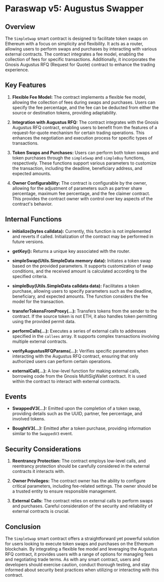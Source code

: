 # Paraswap v5: Augustus Swapper 

## Overview

The `SimpleSwap` smart contract is designed to facilitate token swaps on Ethereum with a focus on simplicity and flexibility. It acts as a router, allowing users to perform swaps and purchases by interacting with various external contracts. The contract integrates a fee model, enabling the collection of fees for specific transactions. Additionally, it incorporates the Gnosis Augustus RFQ (Request for Quote) contract to enhance the trading experience.

## Key Features

1. **Flexible Fee Model:** The contract implements a flexible fee model, allowing the collection of fees during swaps and purchases. Users can specify the fee percentage, and the fee can be deducted from either the source or destination tokens, providing adaptability.

2. **Integration with Augustus RFQ:** The contract integrates with the Gnosis Augustus RFQ contract, enabling users to benefit from the features of a request-for-quote mechanism for certain trading operations. This enhances the negotiation and execution process for specific types of transactions.

3. **Token Swaps and Purchases:** Users can perform both token swaps and token purchases through the `simpleSwap` and `simpleBuy` functions, respectively. These functions support various parameters to customize the transaction, including the deadline, beneficiary address, and expected amounts.

4. **Owner Configurability:** The contract is configurable by the owner, allowing for the adjustment of parameters such as partner share percentage, maximum fee percentage, and the fee claimer contract. This provides the contract owner with control over key aspects of the contract's behavior.

## Internal Functions

- **initialize(bytes calldata):** Currently, this function is not implemented and reverts if called. Initialization of the contract may be performed in future versions.

- **getKey():** Returns a unique key associated with the router.

- **simpleSwap(Utils.SimpleData memory data):** Initiates a token swap based on the provided parameters. It supports customization of swap conditions, and the received amount is calculated according to the specified criteria.

- **simpleBuy(Utils.SimpleData calldata data):** Facilitates a token purchase, allowing users to specify parameters such as the deadline, beneficiary, and expected amounts. The function considers the fee model for the transaction.

- **transferTokensFromProxy(...):** Transfers tokens from the sender to the contract. If the source token is not ETH, it also handles token permitting using the provided permit data.

- **performCalls(...):** Executes a series of external calls to addresses specified in the `callees` array. It supports complex transactions involving multiple external contracts.

- **verifyAugustusRFQParams(...):** Verifies specific parameters when interacting with the Augustus RFQ contract, ensuring that only authorized users can perform certain operations.

- **externalCall(...):** A low-level function for making external calls, borrowing code from the Gnosis MultiSigWallet contract. It is used within the contract to interact with external contracts.

## Events

- **SwappedV3(...):** Emitted upon the completion of a token swap, providing details such as the UUID, partner, fee percentage, and involved tokens.

- **BoughtV3(...):** Emitted after a token purchase, providing information similar to the `SwappedV3` event.

## Security Considerations

1. **Reentrancy Protection:** The contract employs low-level calls, and reentrancy protection should be carefully considered in the external contracts it interacts with.

2. **Owner Privileges:** The contract owner has the ability to configure critical parameters, including fee-related settings. The owner should be a trusted entity to ensure responsible management.

3. **External Calls:** The contract relies on external calls to perform swaps and purchases. Careful consideration of the security and reliability of external contracts is crucial.

## Conclusion

The `SimpleSwap` smart contract offers a straightforward yet powerful solution for users looking to execute token swaps and purchases on the Ethereum blockchain. By integrating a flexible fee model and leveraging the Augustus RFQ contract, it provides users with a range of options for managing fees and negotiating trade terms. As with any smart contract, users and developers should exercise caution, conduct thorough testing, and stay informed about security best practices when utilizing or interacting with this contract.